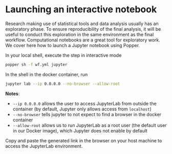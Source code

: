 # Launching an interactive notebook

Research making use of statistical tools and data analysis usually has an exploratory phase.
To ensure reproducibility of the final analysis, it will be useful to conduct this exploration 
in the same environment as the final workflow.
Computational notebooks are a great tool for exploratory work. We cover here how to launch 
a Jupyter notebook using Popper.

In your local shell, execute the step in interactive mode
```bash
popper sh -f wf.yml jupyter
```
In the shell in the docker container, run
```bash
jupyter lab --ip 0.0.0.0 --no-browser --allow-root
```

**Notes**:
- `--ip 0.0.0.0` allows the user to access JupyterLab from outside the container (by default, 
Jupyter only allows access from `localhost`)
- `--no-browser` tells jupyter to not expect to find a browser in the docker container
- `--allow-root` allows us to run JupyterLab as a root user (the default user in our Docker
image), which Jupyter does not enable by default

Copy and paste the generated link in the browser on your host machine to access the JupyterLab 
environment.
